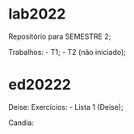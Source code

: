# lab2022
Repositório para SEMESTRE 2;

Trabalhos:
        - T1;
        - T2 (não iniciado);

        
# ed20222

Deise:
        Exercícios:
                - Lista 1 (Deise);

Candia: 
        